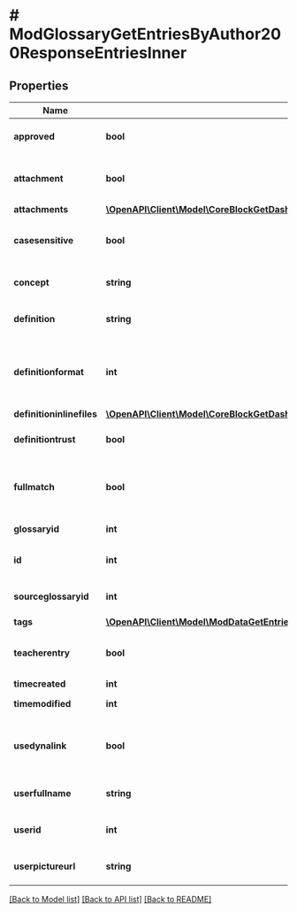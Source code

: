 # # ModGlossaryGetEntriesByAuthor200ResponseEntriesInner

## Properties

Name | Type | Description | Notes
------------ | ------------- | ------------- | -------------
**approved** | **bool** | Whether the entry was approved | [optional] [default to null]
**attachment** | **bool** | Whether or not the entry has attachments | [optional] [default to null]
**attachments** | [**\OpenAPI\Client\Model\CoreBlockGetDashboardBlocks200ResponseBlocksInnerContentsFilesInner[]**](CoreBlockGetDashboardBlocks200ResponseBlocksInnerContentsFilesInner.md) |  | [optional]
**casesensitive** | **bool** | When true, the matching is case sensitive | [optional] [default to null]
**concept** | **string** | The concept | [optional] [default to 'null']
**definition** | **string** | The definition | [optional] [default to 'null']
**definitionformat** | **int** | definition format (1 &#x3D; HTML, 0 &#x3D; MOODLE, 2 &#x3D; PLAIN, or 4 &#x3D; MARKDOWN) | [optional]
**definitioninlinefiles** | [**\OpenAPI\Client\Model\CoreBlockGetDashboardBlocks200ResponseBlocksInnerContentsFilesInner[]**](CoreBlockGetDashboardBlocks200ResponseBlocksInnerContentsFilesInner.md) |  | [optional]
**definitiontrust** | **bool** | The definition trust flag | [optional] [default to null]
**fullmatch** | **bool** | When true, the matching is done on full words only | [optional] [default to null]
**glossaryid** | **int** | The glossary ID | [optional]
**id** | **int** | The entry ID | [optional] [default to null]
**sourceglossaryid** | **int** | The source glossary ID | [optional] [default to null]
**tags** | [**\OpenAPI\Client\Model\ModDataGetEntries200ResponseEntriesInnerTagsInner[]**](ModDataGetEntries200ResponseEntriesInnerTagsInner.md) |  | [optional]
**teacherentry** | **bool** | The entry was created by a teacher, or equivalent. | [optional] [default to null]
**timecreated** | **int** | Time created | [optional]
**timemodified** | **int** | Time modified | [optional]
**usedynalink** | **bool** | Whether the concept should be automatically linked | [optional] [default to null]
**userfullname** | **string** | Author full name | [optional] [default to 'null']
**userid** | **int** | Author ID | [optional] [default to null]
**userpictureurl** | **string** | Author picture | [optional] [default to 'null']

[[Back to Model list]](../../README.md#models) [[Back to API list]](../../README.md#endpoints) [[Back to README]](../../README.md)
